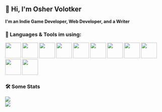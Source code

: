 ## :wave:	 Hi, I'm Osher Volotker 
**I'm an Indie Game Developer, Web Developer, and a Writer**
<br>

### :file_folder: Languages & Tools im using:
<div>
  <img src="https://i.ibb.co/Fh765MP/html5.png" width='50'>
  <img src="https://i.ibb.co/cNBjXM9/css3.png" width='50'>
  <img src="https://i.ibb.co/M1rrKMf/javascript.png" width='50'>
  <img src="https://i.ibb.co/rk3fgDg/bootstrap-plain-wordmark-logo-icon-146620.png" width='50'>
  <img src="https://i.ibb.co/dJcSmx8/node.png" width='50'>
  <img src="https://i.ibb.co/yS4F2Vc/Mongo.png" width='50'>
  <img src="https://i.ibb.co/98HbrYy/sql.png" width='50'>
  <img src="https://i.ibb.co/wQY24zN/typescript.png" width='50'>
  <img src="https://i.ibb.co/h1Yx5Nn/[angular.png](https://brandslogos.com/wp-content/uploads/thumbs/angular-icon-logo-vector.svg)" width='50'>
  <img src="https://i.ibb.co/bPtFR0R/react.png" width='50'>
  <img src="https://i.ibb.co/bPtFR0R/[C-sharp.png](https://icon2.cleanpng.com/20180324/dsq/kisspng-the-c-programming-language-internet-explorer-5ab6f84dd88db8.953434381521940557887.jpg)" width='50'>
  
</div>


### :hammer_and_wrench:	 Some Stats
![](https://komarev.com/ghpvc/?username=dom956&color=green)
<br>
<img src="https://github-readme-stats.vercel.app/api/top-langs?username=dom956&layout=compact"/>
